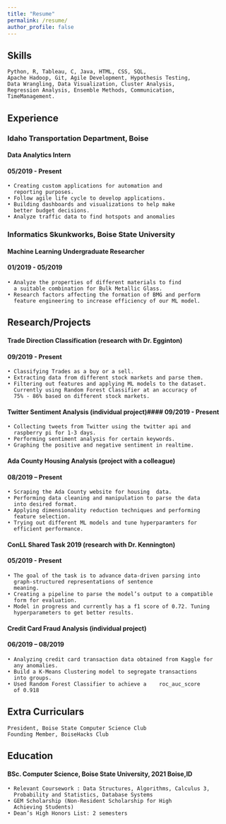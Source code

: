 ```yaml
---
title: "Resume"
permalink: /resume/
author_profile: false
---
```

## Skills
    Python, R, Tableau, C, Java, HTML, CSS, SQL,
    Apache Hadoop, Git, Agile Development, Hypothesis Testing,
    Data Wrangling, Data Visualization, Cluster Analysis,
    Regression Analysis, Ensemble Methods, Communication, 
    TimeManagement.


## Experience
### Idaho Transportation Department, Boise     
#### Data Analytics Intern
#### 05/2019 - Present
    • Creating custom applications for automation and
      reporting purposes. 
    • Follow agile life cycle to develop applications.
    • Building dashboards and visualizations to help make 
      better budget decisions.
    • Analyze traffic data to find hotspots and anomalies

### Informatics Skunkworks, Boise State University
#### Machine Learning Undergraduate Researcher
#### 01/2019 - 05/2019
    • Analyze the properties of different materials to find
      a suitable combination for Bulk Metallic Glass.
    • Research factors affecting the formation of BMG and perform 
      feature engineering to increase efficiency of our ML model.


## Research/Projects
#### Trade Direction Classification (research with Dr. Egginton)
#### 09/2019 - Present
    • Classifying Trades as a buy or a sell.
    • Extracting data from different stock markets and parse them.
    • Filtering out features and applying ML models to the dataset.
      Currently using Random Forest Classifier at an accuracy of 
      75% - 86% based on different stock markets. 

#### Twitter Sentiment Analysis (individual project)#### 09/2019 - Present                   
    • Collecting tweets from Twitter using the twitter api and 
      raspberry pi for 1-3 days.
    • Performing sentiment analysis for certain keywords.
    • Graphing the positive and negative sentiment in realtime.

#### Ada County Housing Analysis (project with a colleague)
#### 08/2019 – Present
    • Scraping the Ada County website for housing  data.
    • Performing data cleaning and manipulation to parse the data
      into desired format.
    • Applying dimensionality reduction techniques and performing
      feature selection.
    • Trying out different ML models and tune hyperparamters for
      efficient performance.

####  ConLL Shared Task 2019 (research with Dr. Kennington) 
#### 05/2019 - Present
    • The goal of the task is to advance data-driven parsing into
      graph-structured representations of sentence 
      meaning.
    • Creating a pipeline to parse the model’s output to a compatible
      form for evaluation.
    • Model in progress and currently has a f1 score of 0.72. Tuning 
      hyperparameters to get better results.

#### Credit Card Fraud Analysis (individual project)
#### 06/2019 – 08/2019
    • Analyzing credit card transaction data obtained from Kaggle for
      any anomalies.
    • Build a K-Means Clustering model to segregate transactions 
      into groups.
    • Used Random Forest Classifier to achieve a    roc_auc_score 
      of 0.918


## Extra Curriculars
    President, Boise State Computer Science Club
    Founding Member, BoiseHacks Club 


## Education
####  BSc. Computer Science, Boise State University, 2021 Boise,ID
    • Relevant Coursework : Data Structures, Algorithms, Calculus 3, 
      Probability and Statistics, Database Systems
    • GEM Scholarship (Non-Resident Scholarship for High 
      Achieving Students)
    • Dean’s High Honors List: 2 semesters
